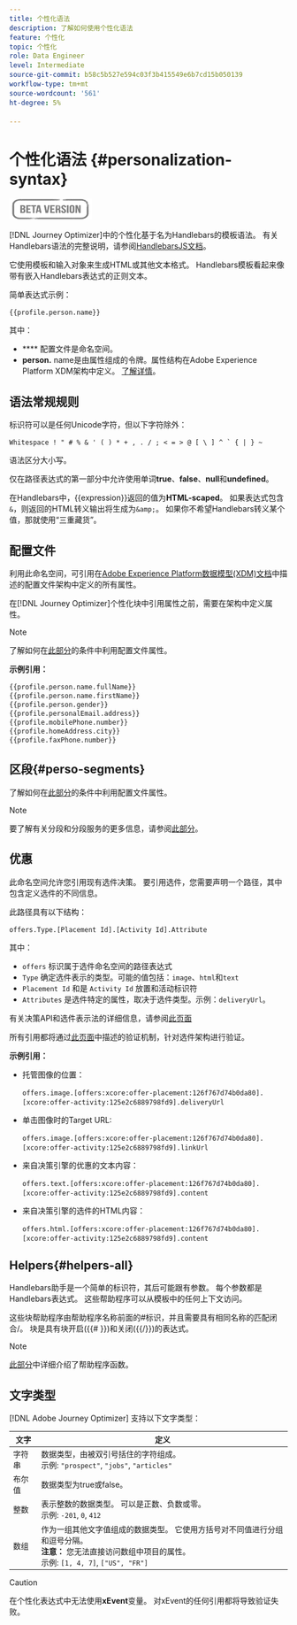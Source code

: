 ```yaml
---
title: 个性化语法
description: 了解如何使用个性化语法
feature: 个性化
topic: 个性化
role: Data Engineer
level: Intermediate
source-git-commit: b58c5b527e594c03f3b415549e6b7cd15b050139
workflow-type: tm+mt
source-wordcount: '561'
ht-degree: 5%

---
```



# 个性化语法 {#personalization-syntax}

![](../assets/do-not-localize/badge.png)

[!DNL Journey Optimizer]中的个性化基于名为Handlebars的模板语法。
有关Handlebars语法的完整说明，请参阅[HandlebarsJS文档](https://handlebarsjs.com/)。

它使用模板和输入对象来生成HTML或其他文本格式。 Handlebars模板看起来像带有嵌入Handlebars表达式的正则文本。

简单表达式示例：

```
{{profile.person.name}}
```

其中：

* **** 配置文件是命名空间。
* **person.** name是由属性组成的令牌。属性结构在Adobe Experience Platform XDM架构中定义。 [了解详情](https://experienceleague.adobe.com/docs/experience-platform/xdm/home.html?lang=zh-Hans)。

## 语法常规规则

标识符可以是任何Unicode字符，但以下字符除外：

```
Whitespace ! " # % & ' ( ) * + , . / ; < = > @ [ \ ] ^ ` { | } ~
```

语法区分大小写。

仅在路径表达式的第一部分中允许使用单词&#x200B;**true**、**false**、**null**&#x200B;和&#x200B;**undefined**。

在Handlebars中，{{expression}}返回的值为&#x200B;**HTML-scaped**。 如果表达式包含`&`，则返回的HTML转义输出将生成为`&amp;`。 如果你不希望Handlebars转义某个值，那就使用“三重藏货”。

## 配置文件

利用此命名空间，可引用在[Adobe Experience Platform数据模型(XDM)文档](https://experienceleague.adobe.com/docs/experience-platform/xdm/home.html)中描述的配置文件架构中定义的所有属性。

在[!DNL Journey Optimizer]个性化块中引用属性之前，需要在架构中定义属性。

>[!NOTE]
>
>了解如何在[此部分](functions/helpers.md#if-function)的条件中利用配置文件属性。

**示例引用：**

```
{{profile.person.name.fullName}}
{{profile.person.name.firstName}}
{{profile.person.gender}}
{{profile.personalEmail.address}}
{{profile.mobilePhone.number}}
{{profile.homeAddress.city}}
{{profile.faxPhone.number}}
```

## 区段{#perso-segments}

了解如何在[此部分](functions/helpers.md#if-function)的条件中利用配置文件属性。

>[!NOTE]
>要了解有关分段和分段服务的更多信息，请参阅[此部分](../segment/about-segments.md)。


## 优惠

此命名空间允许您引用现有选件决策。
要引用选件，您需要声明一个路径，其中包含定义选件的不同信息。

此路径具有以下结构：

```
offers.Type.[Placement Id].[Activity Id].Attribute
```

其中：

* `offers` 标识属于选件命名空间的路径表达式
* `Type`  确定选件表示的类型。可能的值包括：`image`、`html`和`text`
* `Placement Id` 和是 `Activity Id` 放置和活动标识符
* `Attributes` 是选件特定的属性，取决于选件类型。示例：`deliveryUrl`。

有关决策API和选件表示法的详细信息，请参阅[此页面](../../using/offers/api-reference/decisions-api/deliver-offers.md)

所有引用都将通过[此页面](personalization-validation.md)中描述的验证机制，针对选件架构进行验证。

**示例引用：**

* 托管图像的位置：

   `offers.image.[offers:xcore:offer-placement:126f767d74b0da80].[xcore:offer-activity:125e2c6889798fd9].deliveryUrl`

* 单击图像时的Target URL:

   `offers.image.[offers:xcore:offer-placement:126f767d74b0da80].[xcore:offer-activity:125e2c6889798fd9].linkUrl`

* 来自决策引擎的优惠的文本内容：

   `offers.text.[offers:xcore:offer-placement:126f767d74b0da80].[xcore:offer-activity:125e2c6889798fd9].content`

* 来自决策引擎的选件的HTML内容：

   `offers.html.[offers:xcore:offer-placement:126f767d74b0da80].[xcore:offer-activity:125e2c6889798fd9].content`


## Helpers{#helpers-all}

Handlebars助手是一个简单的标识符，其后可能跟有参数。
每个参数都是Handlebars表达式。 这些帮助程序可以从模板中的任何上下文访问。

这些块帮助程序由帮助程序名称前面的#标识，并且需要具有相同名称的匹配闭合/。
块是具有块开启({{# }})和关闭({{/}})的表达式。


>[!NOTE]
>
>[此部分](functions/helpers.md)中详细介绍了帮助程序函数。


## 文字类型

[!DNL Adobe Journey Optimizer] 支持以下文字类型：

| 文字 | 定义 |
| ------- | ---------- |
| 字符串 | 数据类型，由被双引号括住的字符组成。 <br>示例: `"prospect"`, `"jobs"`, `"articles"` |
| 布尔值 | 数据类型为true或false。 |
| 整数 | 表示整数的数据类型。 可以是正数、负数或零。 <br>示例: `-201`, `0`, `412` |
| 数组 | 作为一组其他文字值组成的数据类型。 它使用方括号对不同值进行分组和逗号分隔。<br> **注意：** 您无法直接访问数组中项目的属性。<br> 示例: `[1, 4, 7]`, `["US", "FR"]` |

>[!CAUTION]
>
>在个性化表达式中无法使用&#x200B;**xEvent**&#x200B;变量。 对xEvent的任何引用都将导致验证失败。
